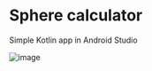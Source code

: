 # Sphere calculator

Simple Kotlin app in Android Studio

![image](https://github.com/user-attachments/assets/ea1c6ddf-11d5-40aa-9f43-db40c07e1d5e)
